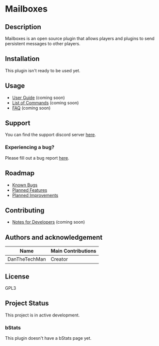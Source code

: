 # Mailboxes

## Description
Mailboxes is an open source plugin that allows players and plugins to send persistent messages to other players.

## Installation
This plugin isn't ready to be used yet.

## Usage
- [User Guide](https://github.com/dmccoystephenson/Mailboxes/wiki/Guide) (coming soon)
- [List of Commands](https://github.com/dmccoystephenson/Mailboxes/wiki/Commands) (coming soon)
- [FAQ](https://github.com/dmccoystephenson/Mailboxes/wiki/FAQ) (coming soon)

## Support
You can find the support discord server [here](https://discord.gg/xXtuAQ2).

### Experiencing a bug?
Please fill out a bug report [here](https://github.com/dmccoystephenson/Mailboxes/issues?q=is%3Aissue+is%3Aopen+label%3Abug).

## Roadmap
- [Known Bugs](https://github.com/dmccoystephenson/Mailboxes/issues?q=is%3Aopen+is%3Aissue+label%3Abug)
- [Planned Features](https://github.com/dmccoystephenson/Mailboxes/issues?q=is%3Aopen+is%3Aissue+label%3AEpic)
- [Planned Improvements](https://github.com/dmccoystephenson/Mailboxes/issues?q=is%3Aopen+is%3Aissue+label%3Aimprovement)

## Contributing
- [Notes for Developers](https://github.com/dmccoystephenson/Mailboxes/wiki/Developer-Notes) (coming soon)

## Authors and acknowledgement
Name | Main Contributions
------------ | -------------
DanTheTechMan | Creator

## License
GPL3

## Project Status
This project is in active development.

### bStats
This plugin doesn't have a bStats page yet.

